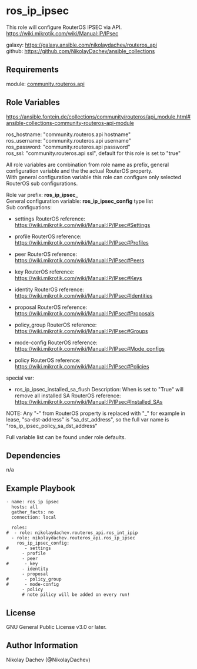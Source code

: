 ros_ip_ipsec
=========

This role will configure RouterOS IPSEC via API.  
https://wiki.mikrotik.com/wiki/Manual:IP/IPsec  

galaxy: https://galaxy.ansible.com/nikolaydachev/routeros_api  
github: https://github.com/NikolayDachev/ansible_collections  

Requirements
------------

module: [community.routeros.api](https://galaxy.ansible.com/community/routeros)  

Role Variables
--------------

https://ansible.fontein.de/collections/community/routeros/api_module.html#ansible-collections-community-routeros-api-module  

ros_hostname: "community.routeros.api hostname"  
ros_username: "community.routeros.api username"  
ros_password: "community.routeros.api password"  
ros_ssl: "community.routeros.api ssl", default for this role is set to "true"  

All role variables are combination from role name as prefix, general configuration variable and the the actual RouterOS property.  
With general configuration variable this role can configure only selected RouterOS sub configurations.  

Role var prefix: **ros_ip_ipsec_**  
General configuration variable: **ros_ip_ipsec_config** type list  
Sub configuations:  
- settings
  RouterOS reference: https://wiki.mikrotik.com/wiki/Manual:IP/IPsec#Settings

- profile
  RouterOS reference: https://wiki.mikrotik.com/wiki/Manual:IP/IPsec#Profiles

- peer
  RouterOS reference: https://wiki.mikrotik.com/wiki/Manual:IP/IPsec#Peers

- key
  RouterOS reference: https://wiki.mikrotik.com/wiki/Manual:IP/IPsec#Keys

- identity
  RouterOS reference: https://wiki.mikrotik.com/wiki/Manual:IP/IPsec#Identities

- proposal
  RouterOS reference: https://wiki.mikrotik.com/wiki/Manual:IP/IPsec#Proposals

- policy_group
  RouterOS reference: https://wiki.mikrotik.com/wiki/Manual:IP/IPsec#Groups

- mode-config
  RouterOS reference: https://wiki.mikrotik.com/wiki/Manual:IP/IPsec#Mode_configs

- policy
  RouterOS reference: https://wiki.mikrotik.com/wiki/Manual:IP/IPsec#Policies

special var:
- ros_ip_ipsec_installed_sa_flush
  Description: When is set to "True" will remove all installed SA
  RouterOS reference: https://wiki.mikrotik.com/wiki/Manual:IP/IPsec#Installed_SAs

NOTE: Any "-" from RouterOS property is replaced with "_" for example in lease, "sa-dst-address" is "sa_dst_address", so the full var name is "ros_ip_ipsec_policy_sa_dst_address"  

Full variable list can be found under role defaults.  

Dependencies
------------

n/a

Example Playbook
----------------
```
- name: ros ip ipsec 
  hosts: all
  gather_facts: no
  connection: local

  roles:
#  - role: nikolaydachev.routeros_api.ros_int_ipip
  - role: nikolaydachev.routeros_api.ros_ip_ipsec
    ros_ip_ipsec_config:
#      - settings
      - profile
      - peer
#      - key
      - identity
      - proposal
#      - policy_group
#      - mode-config
      - policy
      # note pilicy will be added on every run!
```
License
-------

GNU General Public License v3.0 or later.

Author Information
------------------

Nikolay Dachev (@NikolayDachev)